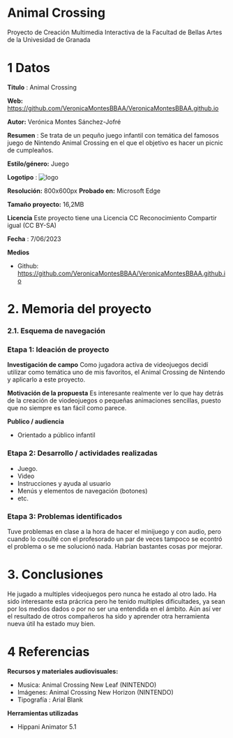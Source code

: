 # Animal Crossing

Proyecto de Creación Multimedia Interactiva de la  Facultad de Bellas Artes de la Univesidad de Granada



# 1 Datos 



**Titulo** : Animal Crossing 

**Web:**   https://github.com/VeronicaMontesBBAA/VeronicaMontesBBAA.github.io

**Autor:**  Verónica Montes Sánchez-Jofré

**Resumen** : Se trata de un pequño juego infantil con temática del famosos juego de Nintendo Animal Crossing en el que el objetivo es hacer un picnic de cumpleaños.

**Estilo/género:**  Juego

**Logotipo** : ![logo](https://github.com/VeronicaMontesBBAA/VeronicaMontesBBAA.github.io/assets/134588243/9bdce56e-a56c-420b-8e44-c20cf15d4f90)

**Resolución:** 800x600px 
**Probado en:**  Microsoft Edge

**Tamaño proyecto:** 16,2MB 

**Licencia** Este proyecto tiene una Licencia CC Reconocimiento Compartir igual (CC BY-SA)

**Fecha** : 7/06/2023

**Medios**

- Github: https://github.com/VeronicaMontesBBAA/VeronicaMontesBBAA.github.io


# 2. Memoria del proyecto 

### 2.1. Esquema de navegación 





### Etapa 1: Ideación de proyecto

**Investigación de campo** 
Como jugadora activa de videojuegos decidí utilizar como temática uno de mis favoritos, el Animal Crossing de Nintendo y aplicarlo a este proyecto.

**Motivación de la propuesta** 
Es interesante realmente ver lo que hay detrás de la creación de viodeojuegos o pequeñas animaciones sencillas, puesto que no siempre es tan fácil como parece. 


**Publico / audiencia**

- Orientado a público infantil


### Etapa 2: Desarrollo / actividades realizadas



- Juego. 
- Video 
- Instrucciones y ayuda al usuario 
- Menús y elementos de navegación (botones)
- etc.



### Etapa 3: Problemas identificados
Tuve problemas en clase a la hora de hacer el minijuego y con audio, pero cuando lo cosulté con el profesorado un par de veces tampoco se econtró el problema o se me solucionó nada. Habrían bastantes cosas por mejorar. 



# 3. Conclusiones 
He jugado a multiples videojuegos pero nunca he estado al otro lado. Ha sido interesante esta prácrica pero he tenido multiples dificultades, ya sean por los medios dados o por no ser una entendida en el ámbito. Aún así ver el resultado de otros compañeros ha sido y aprender otra herramienta nueva útil ha estado muy bien.


# 4 Referencias 

**Recursos y materiales audiovisuales:**

* Musica:  Animal Crossing New Leaf (NINTENDO)
* Imágenes:  Animal Crossing New Horizon (NINTENDO)
* Tipografía : Arial Blank

**Herramientas utilizadas**

- Hippani Animator 5.1

